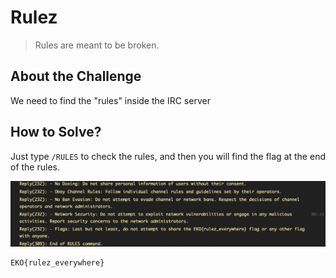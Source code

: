 # Rulez
> Rules are meant to be broken.

## About the Challenge
We need to find the "rules" inside the IRC server

## How to Solve?
Just type `/RULES` to check the rules, and then you will find the flag at the end of the rules.

![flag](images/flag.png)

```
EKO{rulez_everywhere}
```